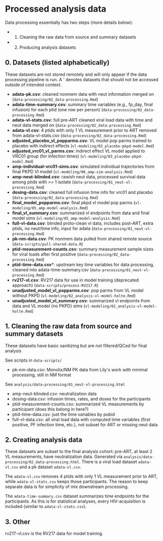 Processed analysis data
=======================

Data processing essentially has two steps (more details below):

* 1. Cleaning the raw data from source and summary datasets
* 2. Producing analysis datasets 

## 0. Datasets (listed alphabetically)

These datasets are not stored remotely and will only appear if the data processing pipeline is run. A ' denotes datasets that should not be accessed outside of intended context.

- **adata-pk.csv**: cleaned nonmem data with neut information merged on (`data-processing/02_data-processing.Rmd`)
- **adata-time-summary.csv**: summary time variables (e.g., fp_day, final infusion) for each ptid (one row per person) (`data-processing/02_data-processing.Rmd`)
- **adata-vl-stats.csv**: full pre-ART cleaned viral load data with time and neut data merged on (`data-processing/02_data-processing.Rmd`)
- **adata-vl.csv**: 4 ptids with only 1 VL measurement prior to ART removed from adata-vl-stats.csv (`data-processing/02_data-processing.Rmd`)
- **adjusted_placebo_vl_popparms.csv**: VL model pop parms trained to placebo with indirect effects (`vl-modeling/03_placebo-pkpd-model.Rmd`)
- **adjusted_vrc01_vl_parms.csv**: indirect effect VL model applied to VRC01 group (for infection times)  (`vl-modeling/03_placebo-pkpd-model.Rmd`)
- **amp-individual-vrc01-sims.csv**: simulated individual trajectories from final PKPD Vl model (`vl-modeling/06_amp-sim-analysis.Rmd`)
- **amp-neut-blinded.csv**: rawish neut data, processed survival data among ptids with >= 1 isolate (`data-processing/01_neut-vl-processing.Rmd`)
- **dosing-data.csv**: cleaned full infusion time info for vrc01 and placebo (`data-processing/02_data-processing.Rmd`)
- **final_model_popparms.csv**: final pkpd vl model pop parms (`vl-modeling/05_amp-model-analysis.Rmd`)
- **final_vl_summary.csv**: summarized vl endpoints from data and final model sims (`vl-modeling/05_amp-model-analysis.Rmd`)
- **full-vl-data.csv**: blinded proto-clean vl data, includes post-ART, extra ptids, no neut/time info, input for adata (`data-processing/01_neut-vl-processing.Rmd`)
- **pk-nm-data.csv**: PK nonmem data pulled from shared remote source (`data-scripts/pull-shared-data.R`)
- **ptid-measurement-counts.csv**: summary measurement sample sizes for viral loads after first positive (`data-processing/02_data-processing.Rmd`)
- **ptid-time-data.csv***: upstream key time variables for data processing, cleaned into adata-time-summary.csv (`data-processing/01_neut-vl-processing.Rmd`)
- **rv217-vl.csv**: RV217 data for use in model training (deprecated approach)  (`data-scripts/process-RV217.R`)
- **unadjusted_model_vl_popparms.csv**: pop parms from VL model without PKPD (`vl-modeling/02_analysis-vl-model-holte.Rmd`)
- **unadjusted_model_vl_summary.csv**: summarized vl endpoints from data and VL model (no PKPD) sims (`vl-modeling/02_analysis-vl-model-holte.Rmd`)

## 1. Cleaning the raw data from source and summary datasets

These datasets have basic sanitizing but are not filtered/QCed for final analysis

See scripts in `data-scripts/`

- pk-nm-data.csv: Monolix/NM PK data from Lily's work with minimal processing, still in NM format

See `analysis/data-processing/01_neut-vl-processing.html`

- amp-neut-blinded.csv: neutralization data
- dosing-data.csv: infusion times, rates, and doses for the participants
- ptid-measurement-counts.csv: summarized VL measurements by participant (does this belong in here?)
- ptid-time-data.csv: just the time variables by pubid
- full-vl-data.csv: all viral load data with computed time variables (first positive, PF infection time, etc.), not subset for ART or missing neut data

## 2. Creating analysis data

These datasets are subset to the final analysis cohort: pre-ART, at least 2 VL measurements, have neutralization data. Generated via `analysis/data-processing/02_data-processing.html`. There is a viral load dataset `adata-vl.csv` and a pk dataset `adata-vl.csv`. 

The `adata-vl.csv` removes 4 ptids with only 1 VL measurement prior to ART, while `adata-vl-stats.csv` keeps those participants. The reason to keep separate data is for simplicity of mlx downstream processing.

The `adata-time-summary.csv` dataset summarizes time endpoints for the participants. As this is for statistical analyses, every HIV-acquisition is included (similar to `adata-vl-stats.csv`).

## 3. Other

rv217-vl.csv is the RV217 data for model training.

